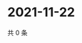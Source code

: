 # 2021-11-22

共 0 条

<!-- BEGIN WEIBO -->
<!-- 最后更新时间 Mon Nov 22 2021 09:54:48 GMT+0800 (China Standard Time) -->

<!-- END WEIBO -->
